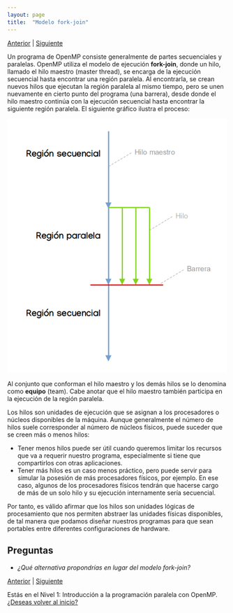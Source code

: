 ```yaml
---
layout: page
title:  "Modelo fork-join"
---
```

[Anterior](prueba-000.html) | [Siguiente](parallel-000.html)

Un programa de OpenMP consiste generalmente de partes secuenciales y paralelas.
OpenMP utiliza el modelo de ejecución **fork-join**, donde un hilo, llamado el hilo maestro (master thread),
se encarga de la ejecución secuencial hasta encontrar una región paralela. Al encontrarla, se crean nuevos hilos que ejecutan la región paralela al mismo tiempo, pero se unen nuevamente en cierto punto del programa (una barrera), desde donde el hilo maestro continúa con la ejecución secuencial hasta encontrar la siguiente región paralela. El siguiente gráfico ilustra el proceso:

![Modelo fork-join](../graficos/fork-join-000.png) 

Al conjunto que conforman el hilo maestro y los demás hilos se lo denomina como **equipo** (team).
Cabe anotar que el hilo maestro también participa en la ejecución de la región paralela.

Los hilos son unidades de ejecución que se asignan a los procesadores o núcleos disponibles de la máquina.
Aunque generalmente el número de hilos suele corresponder al número de núcleos físicos, puede suceder que se creen más o menos hilos:
* Tener menos hilos puede ser útil cuando queremos limitar los recursos que va a requerir nuestro programa, especialmente si tiene que compartirlos con otras aplicaciones.
* Tener más hilos es un caso menos práctico, pero puede servir para simular la posesión de más procesadores físicos, por ejemplo.
En ese caso, algunos de los procesadores físicos tendrán que hacerse cargo de más de un solo hilo y su ejecución internamente sería secuencial.

Por tanto, es válido afirmar que los hilos son unidades lógicas de procesamiento que nos permiten abstraer las unidades físicas disponibles, de tal manera que podamos diseñar nuestros programas para que sean portables entre diferentes configuraciones de hardware.

## Preguntas
* _¿Qué alternativa propondrías en lugar del modelo fork-join?_

[Anterior](prueba-000.html) | [Siguiente](parallel-000.html)

<div class=coursetitle>Estás en el Nivel 1: Introducción a la programación paralela con OpenMP. <a href="main.html">¿Deseas volver al inicio?</a> </div>